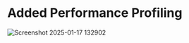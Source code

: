 # Added Performance Profiling

![Screenshot 2025-01-17 132902](https://github.com/user-attachments/assets/ff3bdc1c-9a72-4644-a22d-d4820d3d220b)
